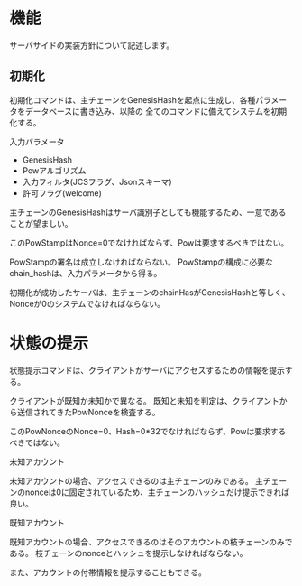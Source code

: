 # 機能

サーバサイドの実装方針について記述します。

## 初期化

初期化コマンドは、主チェーンをGenesisHashを起点に生成し、各種パラメータをデータベースに書き込み、以降の
全てのコマンドに備えてシステムを初期化する。

入力パラメータ

- GenesisHash
- Powアルゴリズム
- 入力フィルタ(JCSフラグ、Jsonスキーマ)
- 許可フラグ(welcome)


主チェーンのGenesisHashはサーバ識別子としても機能するため、一意であることが望ましい。


このPowStampはNonce=0でなければならず、Powは要求するべきではない。


PowStampの署名は成立しなければならない。
PowStampの構成に必要なchain_hashは、入力パラメータから得る。





初期化が成功したサーバは、主チェーンのchainHasがGenesisHashと等しく、Nonceが0のシステムでなければならない。






# 状態の提示

状態提示コマンドは、クライアントがサーバにアクセスするための情報を提示する。

クライアントが既知か未知かで異なる。
既知と未知を判定は、クライアントから送信されてきたPowNonceを検査する。

このPowNonceのNonce=0、Hash=0*32でなければならず、Powは要求するべきではない。


未知アカウント

未知アカウントの場合、アクセスできるのは主チェーンのみである。
主チェーンのnonceは0に固定されているため、主チェーンのハッシュだけ提示できれば良い。


既知アカウント

既知アカウントの場合、アクセスできるのはそのアカウントの枝チェーンのみである。
枝チェーンのnonceとハッシュを提示しなければならない。

また、アカウントの付帯情報を提示することもできる。



